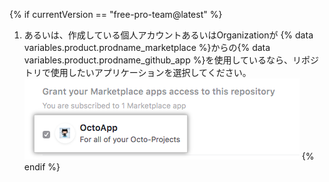 {% if currentVersion == "free-pro-team@latest" %}
1. あるいは、作成している個人アカウントあるいはOrganizationが
{% data variables.product.prodname_marketplace %}からの{% data variables.product.prodname_github_app %}を使用しているなら、リポジトリで使用したいアプリケーションを選択してください。
  ![{% data variables.product.prodname_marketplace %} から取得したアカウントの {% data variables.product.prodname_github_app %} のリストと、アクセスを許可するオプション](/assets/images/help/repository/create-repository-choose-marketplace-apps.png)
{% endif %}
